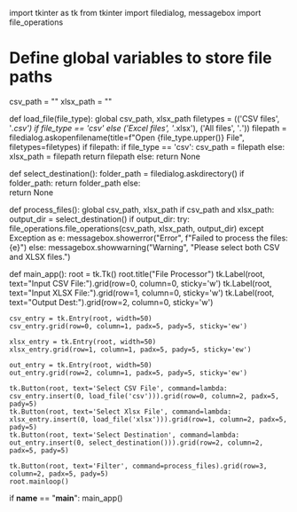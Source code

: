 

import tkinter as tk
from tkinter import filedialog, messagebox
import file_operations

# Define global variables to store file paths
csv_path = ""
xlsx_path = ""

def load_file(file_type):
    global csv_path, xlsx_path
    filetypes = (('CSV files', '*.csv') if file_type == 'csv' else ('Excel files', '*.xlsx'), ('All files', '*.*'))
    filepath = filedialog.askopenfilename(title=f"Open {file_type.upper()} File", filetypes=filetypes)
    if filepath:
        if file_type == 'csv':
            csv_path = filepath
        else:
            xlsx_path = filepath
        return filepath
    else:
        return None
    
def select_destination():
    folder_path = filedialog.askdirectory()
    if folder_path:
        return folder_path
    else:  
        return None
    
def process_files():
    global csv_path, xlsx_path
    if csv_path and xlsx_path:
        output_dir = select_destination()
        if output_dir:
            try:
                file_operations.file_operations(csv_path, xlsx_path, output_dir)
            except Exception as e:
                messagebox.showerror("Error", f"Failed to process the files: {e}")
    else:
        messagebox.showwarning("Warning", "Please select both CSV and XLSX files.")

def main_app():
    root = tk.Tk()
    root.title("File Processor")
    tk.Label(root, text="Input CSV File:").grid(row=0, column=0, sticky='w')
    tk.Label(root, text="Input XLSX File:").grid(row=1, column=0, sticky='w')
    tk.Label(root, text="Output Dest:").grid(row=2, column=0, sticky='w')

    csv_entry = tk.Entry(root, width=50)
    csv_entry.grid(row=0, column=1, padx=5, pady=5, sticky='ew')

    xlsx_entry = tk.Entry(root, width=50)
    xlsx_entry.grid(row=1, column=1, padx=5, pady=5, sticky='ew')

    out_entry = tk.Entry(root, width=50)
    out_entry.grid(row=2, column=1, padx=5, pady=5, sticky='ew')

    tk.Button(root, text='Select CSV File', command=lambda: csv_entry.insert(0, load_file('csv'))).grid(row=0, column=2, padx=5, pady=5)
    tk.Button(root, text='Select Xlsx File', command=lambda: xlsx_entry.insert(0, load_file('xlsx'))).grid(row=1, column=2, padx=5, pady=5)
    tk.Button(root, text='Select Destination', command=lambda: out_entry.insert(0, select_destination())).grid(row=2, column=2, padx=5, pady=5)

    tk.Button(root, text='Filter', command=process_files).grid(row=3, column=2, padx=5, pady=5)
    root.mainloop()

if __name__ == "__main__":
    main_app()

